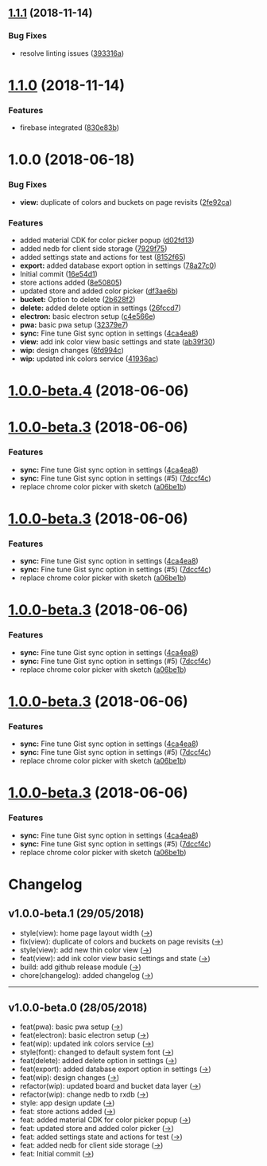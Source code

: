 ## [1.1.1](https://github.com/lokesh-coder/ink-bucket/compare/v1.1.0...v1.1.1) (2018-11-14)


### Bug Fixes

* resolve linting issues ([393316a](https://github.com/lokesh-coder/ink-bucket/commit/393316a))

# [1.1.0](https://github.com/lokesh-coder/ink-bucket/compare/v1.0.0...v1.1.0) (2018-11-14)


### Features

* firebase integrated  ([830e83b](https://github.com/lokesh-coder/ink-bucket/commit/830e83b))

# 1.0.0 (2018-06-18)


### Bug Fixes

* **view:** duplicate of colors and buckets on page revisits ([2fe92ca](https://github.com/lokesh-coder/ink-bucket/commit/2fe92ca))


### Features

* added material CDK for color picker popup ([d02fd13](https://github.com/lokesh-coder/ink-bucket/commit/d02fd13))
* added nedb for client side storage ([7929f75](https://github.com/lokesh-coder/ink-bucket/commit/7929f75))
* added settings state and actions for test ([8152f65](https://github.com/lokesh-coder/ink-bucket/commit/8152f65))
* **export:** added database export option in settings ([78a27c0](https://github.com/lokesh-coder/ink-bucket/commit/78a27c0))
* Initial commit ([16e54d1](https://github.com/lokesh-coder/ink-bucket/commit/16e54d1))
* store actions added ([8e50805](https://github.com/lokesh-coder/ink-bucket/commit/8e50805))
* updated store and added color picker ([df3ae6b](https://github.com/lokesh-coder/ink-bucket/commit/df3ae6b))
* **bucket:** Option to delete ([2b628f2](https://github.com/lokesh-coder/ink-bucket/commit/2b628f2))
* **delete:** added delete option in settings ([26fccd7](https://github.com/lokesh-coder/ink-bucket/commit/26fccd7))
* **electron:** basic electron setup ([c4e566e](https://github.com/lokesh-coder/ink-bucket/commit/c4e566e))
* **pwa:** basic pwa setup ([32379e7](https://github.com/lokesh-coder/ink-bucket/commit/32379e7))
* **sync:** Fine tune Gist sync option in settings ([4ca4ea8](https://github.com/lokesh-coder/ink-bucket/commit/4ca4ea8))
* **view:** add ink color view basic settings and state ([ab39f30](https://github.com/lokesh-coder/ink-bucket/commit/ab39f30))
* **wip:** design changes ([6fd994c](https://github.com/lokesh-coder/ink-bucket/commit/6fd994c))
* **wip:** updated ink colors service ([41936ac](https://github.com/lokesh-coder/ink-bucket/commit/41936ac))

<a name="1.0.0-beta.4"></a>
# [1.0.0-beta.4](https://github.com/lokesh-coder/ink-bucket/compare/1.0.0-beta.3...v1.0.0-beta.4) (2018-06-06)



<a name="1.0.0-beta.3"></a>
# [1.0.0-beta.3](https://github.com/lokesh-coder/ink-bucket/compare/v1.0.0-beta.2...v1.0.0-beta.3) (2018-06-06)


### Features

* **sync:** Fine tune Gist sync option in settings ([4ca4ea8](https://github.com/lokesh-coder/ink-bucket/commit/4ca4ea8))
* **sync:** Fine tune Gist sync option in settings (#5) ([7dccf4c](https://github.com/lokesh-coder/ink-bucket/commit/7dccf4c))
* replace chrome color picker with sketch ([a06be1b](https://github.com/lokesh-coder/ink-bucket/commit/a06be1b))



<a name="1.0.0-beta.3"></a>
# [1.0.0-beta.3](https://github.com/lokesh-coder/ink-bucket/compare/v1.0.0-beta.2...v1.0.0-beta.3) (2018-06-06)


### Features

* **sync:** Fine tune Gist sync option in settings ([4ca4ea8](https://github.com/lokesh-coder/ink-bucket/commit/4ca4ea8))
* **sync:** Fine tune Gist sync option in settings (#5) ([7dccf4c](https://github.com/lokesh-coder/ink-bucket/commit/7dccf4c))
* replace chrome color picker with sketch ([a06be1b](https://github.com/lokesh-coder/ink-bucket/commit/a06be1b))



<a name="1.0.0-beta.3"></a>
# [1.0.0-beta.3](https://github.com/lokesh-coder/ink-bucket/compare/v1.0.0-beta.2...v1.0.0-beta.3) (2018-06-06)


### Features

* **sync:** Fine tune Gist sync option in settings ([4ca4ea8](https://github.com/lokesh-coder/ink-bucket/commit/4ca4ea8))
* **sync:** Fine tune Gist sync option in settings (#5) ([7dccf4c](https://github.com/lokesh-coder/ink-bucket/commit/7dccf4c))
* replace chrome color picker with sketch ([a06be1b](https://github.com/lokesh-coder/ink-bucket/commit/a06be1b))



<a name="1.0.0-beta.3"></a>
# [1.0.0-beta.3](https://github.com/lokesh-coder/ink-bucket/compare/v1.0.0-beta.2...v1.0.0-beta.3) (2018-06-06)


### Features

* **sync:** Fine tune Gist sync option in settings ([4ca4ea8](https://github.com/lokesh-coder/ink-bucket/commit/4ca4ea8))
* **sync:** Fine tune Gist sync option in settings (#5) ([7dccf4c](https://github.com/lokesh-coder/ink-bucket/commit/7dccf4c))
* replace chrome color picker with sketch ([a06be1b](https://github.com/lokesh-coder/ink-bucket/commit/a06be1b))



<a name="1.0.0-beta.3"></a>
# [1.0.0-beta.3](https://github.com/lokesh-coder/ink-bucket/compare/v1.0.0-beta.2...v1.0.0-beta.3) (2018-06-06)


### Features

* **sync:** Fine tune Gist sync option in settings ([4ca4ea8](https://github.com/lokesh-coder/ink-bucket/commit/4ca4ea8))
* **sync:** Fine tune Gist sync option in settings (#5) ([7dccf4c](https://github.com/lokesh-coder/ink-bucket/commit/7dccf4c))
* replace chrome color picker with sketch ([a06be1b](https://github.com/lokesh-coder/ink-bucket/commit/a06be1b))



# Changelog

## v1.0.0-beta.1 (29/05/2018)
- style(view): home page layout width ([→](https://api.github.com/repos/lokesh-coder/ink-bucket/git/commits/cae9800855d7f566154c0502a10e224a0c698a38))
- fix(view): duplicate of colors and buckets on page revisits ([→](https://api.github.com/repos/lokesh-coder/ink-bucket/git/commits/2fe92cad531f638f730bae0c359dc12362be0c48))
- style(view): add new thin color view ([→](https://api.github.com/repos/lokesh-coder/ink-bucket/git/commits/d90ca9f96c5e587d9dfc3b81f513fb03573da93d))
- feat(view): add ink color view basic settings and state ([→](https://api.github.com/repos/lokesh-coder/ink-bucket/git/commits/ab39f30b2155b3075253a7122de616c4e57c9e0b))
- build: add github release module ([→](https://api.github.com/repos/lokesh-coder/ink-bucket/git/commits/50093fc82316735fa0bbceaf0d3f09852994b2e7))
- chore(changelog): added changelog ([→](https://api.github.com/repos/lokesh-coder/ink-bucket/git/commits/c6eeb8a6e24bd80e77911804fb1c23873ddf0da9))

---

## v1.0.0-beta.0 (28/05/2018)
- feat(pwa): basic pwa setup ([→](https://api.github.com/repos/lokesh-coder/ink-bucket/git/commits/32379e79b8f497ee81e6430c20960f17c64e9e8b))
- feat(electron): basic electron setup ([→](https://api.github.com/repos/lokesh-coder/ink-bucket/git/commits/c4e566eba0ff3c0346ca5d8a4bcb100ce2711508))
- feat(wip): updated ink colors service ([→](https://api.github.com/repos/lokesh-coder/ink-bucket/git/commits/41936ac9d0bcd1b0b2a452936c23d036fa680b7b))
- style(font): changed to default system font ([→](https://api.github.com/repos/lokesh-coder/ink-bucket/git/commits/d5b6d28f719bc5dae05a7a40f90f2d6de5e4f9b4))
- feat(delete): added delete option in settings ([→](https://api.github.com/repos/lokesh-coder/ink-bucket/git/commits/26fccd794fd05d6a2f1e4131a8bc242d5b18d759))
- feat(export): added database export option in settings ([→](https://api.github.com/repos/lokesh-coder/ink-bucket/git/commits/78a27c03763852f99aa023eb92c387b87c77b53f))
- feat(wip): design changes ([→](https://api.github.com/repos/lokesh-coder/ink-bucket/git/commits/6fd994c74e5d868b5be0632164a095d38923bb3b))
- refactor(wip): updated board and bucket data layer ([→](https://api.github.com/repos/lokesh-coder/ink-bucket/git/commits/339ba42e6e2f3e430a999711f6edd28539eb2540))
- refactor(wip): change nedb to rxdb ([→](https://api.github.com/repos/lokesh-coder/ink-bucket/git/commits/dbbc7f7e921ba48e0c121a6f217e69d57b523df0))
- style: app design update ([→](https://api.github.com/repos/lokesh-coder/ink-bucket/git/commits/56ac2b3c126d71b9a91954d070b40ad7bd5c0875))
- feat: store actions added ([→](https://api.github.com/repos/lokesh-coder/ink-bucket/git/commits/8e5080513e1e178320c1396f052a45d6e5a8272f))
- feat: added material CDK for color picker popup ([→](https://api.github.com/repos/lokesh-coder/ink-bucket/git/commits/d02fd13659b024b277b8e7b21a0a83373833f1c1))
- feat: updated store and added color picker ([→](https://api.github.com/repos/lokesh-coder/ink-bucket/git/commits/df3ae6b7923b7dfd052dcdf7cf480fbc47c7b367))
- feat: added settings state and actions for test ([→](https://api.github.com/repos/lokesh-coder/ink-bucket/git/commits/8152f65ecb15f2d79c2958e7b8e437bce8d5fae7))
- feat: added nedb for client side storage ([→](https://api.github.com/repos/lokesh-coder/ink-bucket/git/commits/7929f750481be69664400175ccbb219d2b676b13))
- feat: Initial commit ([→](https://api.github.com/repos/lokesh-coder/ink-bucket/git/commits/16e54d15e82ef12da4dcf9621295b477ab7c910b))
